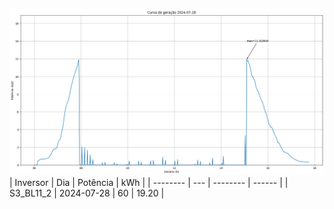 ![My Image](28_07_2024-S3_BL11_2.png)
| Inversor | Dia | Potência | kWh    |
| -------- | --- | -------- | ------ |
| S3_BL11_2       | 2024-07-28  | 60       | 19.20 |